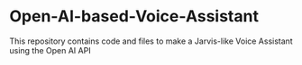 # Open-AI-based-Voice-Assistant
This repository contains code and files to make a Jarvis-like Voice Assistant using the Open AI API
